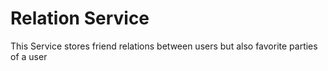 # Relation Service

This Service stores friend relations between users but also favorite parties of a user